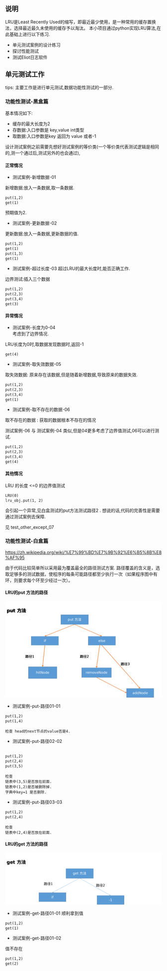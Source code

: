 ## 说明

LRU是Least Recently Used的缩写，即最近最少使用，是一种常用的缓存置换法，选择最近最久未使用的缓存予以淘汰。
本小项目通过python实现LRU算法,在此基础上进行以下练习.
- 单元测试案例的设计练习
- 探讨性能测试
- 测试Eliot日志软件

## 单元测试工作
tips: 主要工作是进行单元测试,数据功能性测试的一部分.

### 功能性测试-黑盒篇

基本情况如下:
- 缓存的最大长度为2
- 存数据:入口参数是 key,value int类型
- 取数据:入口参数是key  返回为 value 或者-1

设计测试案例之前需要先想好测试案例的等价类(一个等价类代表测试逻辑是相同的,测一个通过后,测试另外的也会通过),


#### 正常情况

- 测试案例-新增数据-01

新增数据:放入一条数据,取一条数据.

```
put(1,2)
get(1)
```
预期值为2.

- 测试案例-更新数据-02

更新数据:放入一条数据,更新数据的值.

```
put(1,2)
get(1)
put(1,3)
get(1)
```

- 测试案例-超过长度-03
超过LRU的最大长度时,能否正确工作.

边界测试:插入三个数据

```
put(1,2)
put(2,3)
put(3,4)
get(3)
```


#### 异常情况

- 测试案例-长度为0-04  
考虑到了边界情况.

LRU长度为0时,取数据发现数据时,返回-1

```
get(4)
```

- 测试案例-取失效数据-05

取失效数据: 原来存在该数据,但是随着新增数据,导致原来的数据失效.

```
put(1,2)
put(2,3)
put(3,4)
get(1)
```

- 测试案例-取不存在的数据-06

取不存在的数据 : 获取的数据根本不存在的情况

测试案例-06 与 测试案例-04 类似,但是04更多考虑了边界值测试,06可以进行测试.

```
put(1,2)
put(2,3)
put(3,4)
get(4)
```

#### 其他情况

LRU 的长度 <=0 的边界值测试

```
LRU(0)
lru_obj.put(1, 2)
```
会引起一个异常,见白盒测试的put方法测试路径2 .
想说的话,代码的完善性是需要通过测试案例去保障.

见 test_other_except_07





### 功能性测试-白盒篇
https://zh.wikipedia.org/wiki/%E7%99%BD%E7%9B%92%E6%B5%8B%E8%AF%95

由于代码比较简单所以采用最为覆盖最全的路径测试方案.
路径覆盖的含义是，选取足够多的测试数据，使程序的每条可能路径都至少执行一次（如果程序图中有环，则要求每个环至少经过一次）。


#### LRU的put 方法的路径

![put路径](./images/put.png)

- 测试案例-put-路径01-01

```
put(1,2)
put(1,4)

检查 head的next节点的value否是4.
```


- 测试案例-put-路径02-02


```

put(1,2)
put(2,4)
put(3,5)

检查 
链表中(3,5)是否放在前面.
链表中(1,2)是否被删除掉.
字典中key=1 是否删除.
```

- 测试案例-put-路径03-03

```
put(1,2)
put(2,4)

检查 
链表中(2,4)是否放在前面.
```
#### LRU的get 方法的路径

![get路径](./images/get.png)

- 测试案例-get-路径01-01
顺利拿到值

```
put(1,2)
get(1)
```

- 测试案例-get-路径01-02

值不存在

```
put(1,2)
get(2)
```



